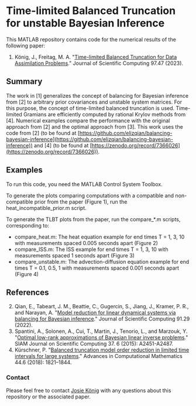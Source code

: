 # Time-limited Balanced Truncation for unstable Bayesian Inference

This MATLAB repository contains code for the numerical results of the following paper:

1. König, J., Freitag, M. A. "[Time-limited Balanced Truncation for Data Assimilation Problems](https://link.springer.com/article/10.1007/s10915-023-02358-4)." Journal of Scientific Computing 97.47 (2023).

## Summary
The work in [1] generalizes the concept of balancing for Bayesian inference from [2] to arbitrary prior covariances and unstable system matrices. For this purpose, the concept of time-limited balanced truncation is used. Time-limited Gramians are efficiently computed by rational Krylov methods from [4]. Numerical examples compare the performance with the original approach from [2] and the optimal approach from [3]. 
This work uses the code from [2] 
(to be found at [https://github.com/elizqian/balancing-bayesian-inference](https://github.com/elizqian/balancing-bayesian-inference)) and [4] (to be found at [https://zenodo.org/record/7366026](https://zenodo.org/record/7366026)).

## Examples
To run this code, you need the MATLAB Control System Toolbox.

To generate the plots comparing computations with a compatible and non-compatible prior from the paper (Figure 1), run the heat_incompatible_prior.m script.

To generate the TLBT plots from the paper, run the compare_*.m scripts, corresponding to:
* compare_heat.m: The heat equation example for end times T = 1, 3, 10 with measurements spaced 0.005 seconds apart (Figure 2)
* compare_ISS.m: The ISS example for end times T = 1, 3, 10 with measurements spaced 1 seconds apart (Figure 3)
* compare_unstable.m: The advection-diffusion equation example for end times T = 0.1, 0.5, 1 with measurements spaced 0.001 seconds apart (Figure 4)

## References
2. Qian, E., Tabeart, J. M., Beattie, C., Gugercin, S., Jiang, J., Kramer, P. R., and Narayan, A.
"[Model reduction for linear dynamical systems via balancing for Bayesian inference](https://link.springer.com/article/10.1007/s10915-022-01798-8)." Journal of Scientific Computing 91.29 (2022).
3. Spantini, A., Solonen, A., Cui, T., Martin, J., Tenorio, L., and Marzouk, Y. "[Optimal low-rank approximations of Bayesian linear inverse problems](https://epubs.siam.org/doi/pdf/10.1137/140977308?casa_token=CaYk5XimLkoAAAAA:-WjPu7U7kT8q3WZU66efl5X6GPylJOcnJM7XuOyy-I00LLa0vo9478Tv4BeNFoO67EwOsvl78Q)." SIAM Journal on Scientific Computing 37. 6 (2015): A2451-A2487.
4. Kürschner, P. "[Balanced truncation model order reduction in limited time intervals for large systems](https://link.springer.com/article/10.1007/s10444-018-9608-6)." Advances in Computational Mathematics 44.6 (2018): 1821–1844.

### Contact
Please feel free to contact [Josie König](https://www.math.uni-potsdam.de/professuren/datenassimilation/personen/josie-koenig) with any questions about this repository or the associated paper.

